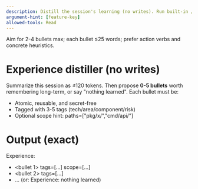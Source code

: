 ```yaml
---
description: Distill the session's learning (no writes). Run built-in /compact separately if needed.
argument-hint: [feature-key]
allowed-tools: Read
---
```


Aim for 2-4 bullets max; each bullet ≤25 words; prefer action verbs and concrete heuristics.

# Experience distiller (no writes)

Summarize this session as ≤120 tokens. Then propose **0-5 bullets** worth remembering long-term, or say "nothing learned".
Each bullet must be:

- Atomic, reusable, and secret-free
- Tagged with 3-5 tags (tech/area/component/risk)
- Optional scope hint: paths=["pkg/x/","cmd/api/"]

# Output (exact)

Experience:

- <bullet 1> tags=[...] scope=[...]
- <bullet 2> tags=[...]
- ...
  (or: Experience: nothing learned)
